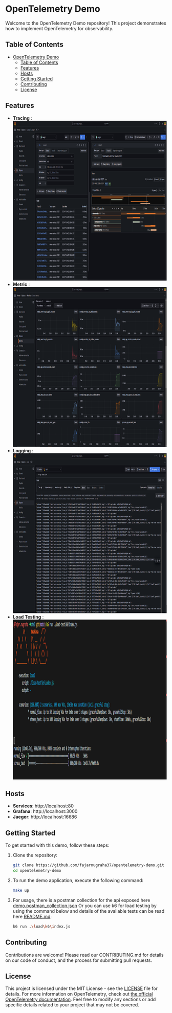 # OpenTelemetry Demo

Welcome to the OpenTelemetry Demo repository! This project demonstrates how to implement OpenTelemetry for observability.

## Table of Contents

- [OpenTelemetry Demo](#opentelemetry-demo)
  - [Table of Contents](#table-of-contents)
  - [Features](#features)
  - [Hosts](#hosts)
  - [Getting Started](#getting-started)
  - [Contributing](#contributing)
  - [License](#license)

## Features

- **Tracing** :
  <picture>
    <img height="500" alt="grafana tracing" src="https://raw.githubusercontent.com/fajarnugraha37/opentelemetry-demo/refs/heads/main/docs/traces.png">
  </picture>
- **Metric** :
  <picture>
    <img height="500" alt="grafana metrics" src="https://raw.githubusercontent.com/fajarnugraha37/opentelemetry-demo/refs/heads/main/docs/metrics.png">
  </picture>
- **Logging** :
  <picture>
    <img height="500" alt="grafana logging" src="https://raw.githubusercontent.com/fajarnugraha37/opentelemetry-demo/refs/heads/main/docs/logs.png">
  </picture>
- **Load Testing** :
  <picture>
    <img height="500" alt="k6 load testing" src="https://raw.githubusercontent.com/fajarnugraha37/opentelemetry-demo/refs/heads/main/docs/load-testing.png">
  </picture>

## Hosts
- **Services**: http://localhost:80
- **Grafana**: http://localhost:3000
- **Jaeger**: http://localhost:16686

## Getting Started

To get started with this demo, follow these steps:

1. Clone the repository:
   ```bash
   git clone https://github.com/fajarnugraha37/opentelemetry-demo.git
   cd opentelemetry-demo
   ```
2. To run the demo application, execute the following command:
    ```bash
    make up
    ```
3. For usage, there is a postman collection for the api exposed here [demo.postman_collection.json](https://github.com/fajarnugraha37/opentelemetry-demo/blob/main/load-test/demo.postman_collection.json)
    Or you can use k6 for load testing by using the command below and details of the available tests can be read here [README.md](https://github.com/fajarnugraha37/opentelemetry-demo/blob/main/load-test/k6/README.md):
    ```bash
    k6 run .\load\k6\index.js 
    ```


## Contributing

Contributions are welcome! Please read our CONTRIBUTING.md for details on our code of conduct, and the process for submitting pull requests.

## License

This project is licensed under the MIT License - see the [LICENSE](https://github.com/fajarnugraha37/opentelemetry-demo/blob/main/LICENSE) file for details. For more information on OpenTelemetry, check out [the official OpenTelemetry documentation](https://opentelemetry.io/docs/what-is-opentelemetry/).
Feel free to modify any sections or add specific details related to your project that may not be covered.
